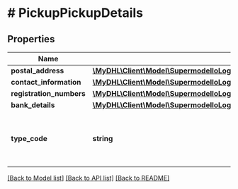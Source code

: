 # # PickupPickupDetails

## Properties

Name | Type | Description | Notes
------------ | ------------- | ------------- | -------------
**postal_address** | [**\MyDHL\Client\Model\SupermodelIoLogisticsExpressAddressCreateShipmentRequest**](SupermodelIoLogisticsExpressAddressCreateShipmentRequest.md) |  |
**contact_information** | [**\MyDHL\Client\Model\SupermodelIoLogisticsExpressContact**](SupermodelIoLogisticsExpressContact.md) |  |
**registration_numbers** | [**\MyDHL\Client\Model\SupermodelIoLogisticsExpressRegistrationNumbers[]**](SupermodelIoLogisticsExpressRegistrationNumbers.md) |  | [optional]
**bank_details** | [**\MyDHL\Client\Model\SupermodelIoLogisticsExpressBankDetailsInner[]**](SupermodelIoLogisticsExpressBankDetailsInner.md) |  | [optional]
**type_code** | **string** | Please enter the business party type related to the pickup. | [optional]

[[Back to Model list]](../../README.md#models) [[Back to API list]](../../README.md#endpoints) [[Back to README]](../../README.md)
